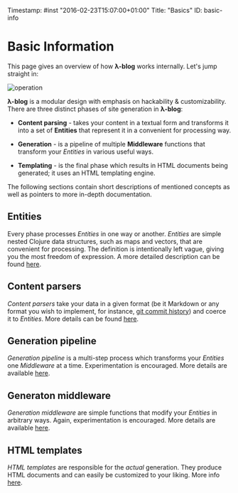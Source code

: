 Timestamp: #inst "2016-02-23T15:07:00+01:00"
Title: "Basics"
ID: basic-info

# Basic Information

This page gives an overview of how **λ-blog** works internally. Let's jump straight in:

![operation]({{url}}/media/operation.svg)

**λ-blog** is a modular design with emphasis on hackability & customizability. There are three distinct phases of site generation in **λ-blog**:

- **Content parsing** - takes your content in a textual form and transforms it into a set of **Entities** that represent it in a convenient for processing way.

- **Generation** - is a pipeline of multiple **Middleware** functions that transform your *Entities* in various useful ways.

- **Templating** - is the final phase which results in HTML documents being generated; it uses an HTML templating engine.

The following sections contain short descriptions of mentioned concepts as well as pointers to more in-depth documentation.

## Entities

Every phase processes *Entities* in one way or another. *Entities* are simple nested Clojure data structures, such as maps and vectors, that are convenient for processing. The definition is intentionally left vague, giving you the most freedom of expression. A more detailed description can be found [here]({{url}}/entities.html).

## Content parsers

*Content parsers* take your data in a given format (be it Markdown or any format you wish to implement, for instance, [git commit history](https://github.com/Idorobots/lambda-blog/blob/1.1.1/lambda-blog/test/lambda_blog/fixtures.clj#L90-L115)) and coerce it to *Entities*. More details can be found [here]({{url}}/content-parsers.html).

## Generation pipeline

*Generation pipeline* is a multi-step process which transforms your *Entities* one *Middleware* at a time. Experimentation is encouraged. More details are available [here]({{url}}/generation-pipeline.html).

## Generaton middleware

*Generation middleware* are simple functions that modify your *Entities* in arbitrary ways. Again, experimentation is encouraged. More details are available [here]({{url}}/generator-middleware.html).

## HTML templates

*HTML templates* are responsible for the *actual* generation. They produce HTML documents and can easily be customized to your liking. More info [here]({{url}}/html-templates.html).
